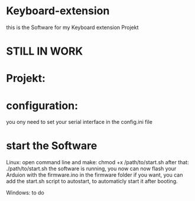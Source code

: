 # Keyboard-extension

this is the Software for my Keyboard extension Projekt

# STILL IN WORK

# Projekt:



# configuration:

you ony need to set your serial interface in the config.ini file

# start the Software

Linux:
  open command line and make: chmod +x /path/to/start.sh
  after that: ./path/to/start.sh
  the software is running, you now can now flash your Arduion with the firmware.ino in the firmware folder
  if you want, you can add the start.sh script to autostart, to automaticly start it after booting.
  
Windows:
  to do


